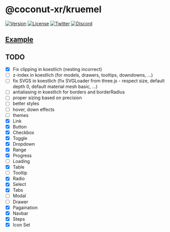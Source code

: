 # @coconut-xr/kruemel

[![Version](https://img.shields.io/npm/v/@coconut-xr/kruemel?style=flat-square)](https://npmjs.com/package/@coconut-xr/kruemel)
[![License](https://img.shields.io/github/license/coconut-xr/kruemel.svg?style=flat-square)](https://github.com/coconut-xr/kruemel/blob/master/LICENSE)
[![Twitter](https://img.shields.io/twitter/follow/coconut_xr?style=flat-square)](https://twitter.com/coconut_xr)
[![Discord](https://img.shields.io/discord/1087727032240185424?style=flat-square&label=discord)](https://discord.gg/RbyaXJJaJM)

## [Example](https://codesandbox.io/s/kruemel-demo-nk6idg?file=/src/app.tsx)

## TODO

- [x] Fix clipping in koestlich (nesting incorrect)
- [ ] z-index in koestlich (for models, drawers, tooltips, downdowns, ...)
- [ ] fix SVGS in koestlich (fix SVGLoader from three.js - respect size, default depth 0, default material mesh basic, ...)
- [ ] antialiasing in koestlich for borders and borderRadius
- [ ] proper sizing based on precision
- [ ] better styles
- [ ] hover, down effects
- [ ] themes
- [x] Link
- [x] Button
- [x] Checkbox
- [x] Toggle
- [x] Dropdown
- [x] Range
- [x] Progress
- [ ] Loading
- [x] Table
- [ ] Tooltip
- [x] Radio
- [x] Select
- [x] Tabs
- [ ] Modal
- [ ] Drawer
- [x] Pagaination
- [x] Navbar
- [x] Steps
- [x] Icon Set
